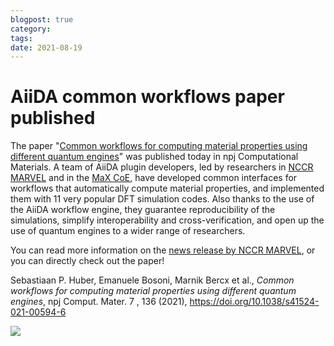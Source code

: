 ```yaml
---
blogpost: true
category:
tags:
date: 2021-08-19
---
```


# AiiDA common workflows paper published

The paper "[Common workflows for computing material properties using different quantum engines](https://doi.org/10.1038/s41524-021-00594-6)" was published today in npj Computational Materials. A team of AiiDA plugin developers, led by researchers in [NCCR MARVEL](https://nccr-marvel.ch) and in the [MaX CoE](http://www.max-centre.eu/), have developed common interfaces for workflows that automatically compute material properties, and implemented them with 11 very popular DFT simulation codes. Also thanks to the use of the AiiDA workflow engine, they guarantee reproducibility of the simulations, simplify interoperability and cross-verification, and open up the use of quantum engines to a wider range of researchers.

You can read more information on the [news release by NCCR MARVEL](https://nccr-marvel.ch/highlights/2021-08-common-workflows), or you can directly check out the paper!

Sebastiaan P. Huber, Emanuele Bosoni, Marnik Bercx et al., *Common workflows for computing material properties using different quantum engines*, npj Comput. Mater. 7 , 136 (2021), <https://doi.org/10.1038/s41524-021-00594-6>

[![](https://www.aiida.net/wp-content/uploads/2021/08/aiida-common-wf-image-2000x1000-1-1024x512.png)](https://www.aiida.net/wp-content/uploads/2021/08/aiida-common-wf-image-2000x1000-1.png)

